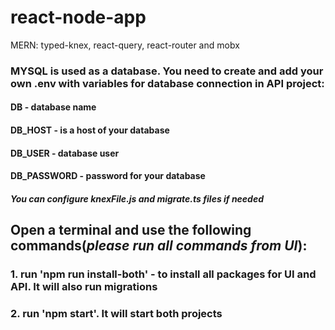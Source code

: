 # react-node-app
MERN: typed-knex, react-query, react-router and mobx

### MYSQL is used as a database. You need to create and add your own .env with variables for database connection in API project:
#### DB - database name
#### DB_HOST - is a host of your database
#### DB_USER - database user
#### DB_PASSWORD - password for your database
#### _You can configure knexFile.js and migrate.ts files if needed_
## Open a terminal and use the following commands(_please run all commands from UI_):
### 1. run '**npm run install-both**' - to install all packages for UI and API. It will also run migrations
### 2. run '**npm start**'. It will start both projects  
